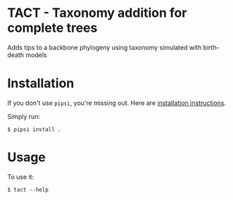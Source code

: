 # TACT - Taxonomy addition for complete trees

Adds tips to a backbone phylogeny using taxonomy simulated with birth-death models


# Installation

If you don't use `pipsi`, you're missing out.
Here are [installation instructions](https://github.com/mitsuhiko/pipsi#readme).

Simply run:

    $ pipsi install .


# Usage

To use it:

    $ tact --help

